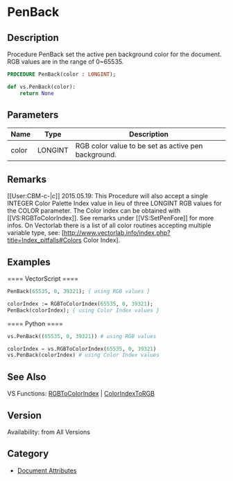 # PenBack

## Description
Procedure PenBack set the active pen background color for the document. RGB values are in the range of 0~65535.

```pascal
PROCEDURE PenBack(color : LONGINT);
```

```python
def vs.PenBack(color):
    return None
```

## Parameters
|Name|Type|Description|
|---|---|---|
|color|LONGINT|RGB color value to be set as active pen background.|

## Remarks
[[User:CBM-c-|_c_]] 2015.05.19: This Procedure will also accept a single INTEGER Color Palette Index value in lieu of three LONGINT RGB values for the COLOR parameter. The Color index can be obtained with [[VS:RGBToColorIndex]]. See remarks under [[VS:SetPenFore]] for more infos. On Vectorlab there is a list of all color routines accepting multiple variable type, see: [http://www.vectorlab.info/index.php?title=Index_pitfalls#Colors Color Index].

## Examples
==== VectorScript ====
```pascal
PenBack(65535, 0, 39321); { using RGB values }

colorIndex := RGBToColorIndex(65535, 0, 39321);
PenBack(colorIndex); { using Color Index values }
```
==== Python ====
```python
vs.PenBack((65535, 0, 39321)) # using RGB values

colorIndex = vs.RGBToColorIndex(65535, 0, 39321)
vs.PenBack(colorIndex) # using Color Index values
```

## See Also
VS Functions:
[RGBToColorIndex](RGBToColorIndex.md) 
| [ColorIndexToRGB](ColorIndexToRGB.md)

## Version
Availability: from All Versions

## Category
* [Document Attributes](../Categories/Document%20Attributes.md)
